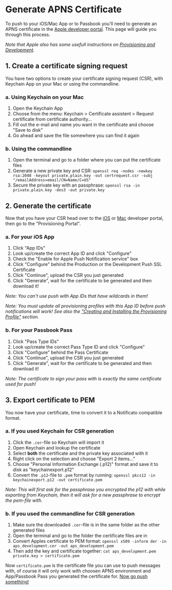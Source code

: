 # Generate APNS Certificate
To push to your iOS/Mac App or to Passbook you'll need to generate an APNS certificate in the [Apple developer portal](https://developer.apple.com/). This page will guide you through this process.

*Note that Apple also has some usefull instructions on [Provisioning and Development](http://developer.apple.com/library/ios/#documentation/NetworkingInternet/Conceptual/RemoteNotificationsPG/ProvisioningDevelopment/ProvisioningDevelopment.html#//apple_ref/doc/uid/TP40008194-CH104-SW1).*

## 1. Create a certificate signing request
You have two options to create your certificate signing request (CSR), with Keychain App on your Mac or using the commandline.

### a. Using Keychain on your Mac
1. Open the Keychain App
2. Choose from the menu: Keychain > Certificate assistent > Request certificate from certificate authority…
3. Fill out the e-mail and name you want in the certificate and choose "Save to disk"
4. Go ahead and save the file somewhere you can find it again

### b. Using the commandline
1. Open the terminal and go to a folder where you can put the certificate files
2. Generate a new private key and CSR: `openssl req -nodes -newkey rsa:2048 -keyout private.plain.key -out certrequest.csr -subj "/emailAddress=email/CN=Name/C=US"`
3. Secure the private key with an passphrase: `openssl rsa -in private.plain.key -des3 -out private.key`

## 2. Generate the certificate
Now that you have your CSR head over to the [iOS](https://developer.apple.com/ios) or [Mac](https://developer.apple.com/mac) developer portal, then go to the "Provisioning Portal".

### a. For your iOS App
1. Click "App IDs"
2. Look up/create the correct App ID and click "Configure"
3. Check the "Enable for Apple Push Notification service" box
4. Click "Configure" behind the Production or the Development Push SSL Certificate
5. Click "Continue", upload the CSR you just generated
6. Click "Generate", wait for the certificate to be generated and then download it!

*Note: You can't use push with App IDs that have wildcards in them!*

*Note: You must update all provisioning profiles with this App ID before push notifications will work! See also the ["Creating and Installing the Provisioning Profile"](http://developer.apple.com/library/ios/#documentation/NetworkingInternet/Conceptual/RemoteNotificationsPG/ProvisioningDevelopment/ProvisioningDevelopment.html%23//apple_ref/doc/uid/TP40008194-CH104-SW1) section.*

### b. For your Passbook Pass
1. Click "Pass Type IDs"
2. Look up/create the correct Pass Type ID and click "Configure"
4. Click "Configure" behind the Pass Certificate
5. Click "Continue", upload the CSR you just generated
6. Click "Generate", wait for the certificate to be generated and then download it!

*Note: The certificate to sign your pass with is exactly the same certificate used for push!*

## 3. Export certificate to PEM
You now have your certificate, time to convert it to a Notificato compatible format.

### a. If you used Keychain for CSR generation
1. Click the `.cer`-file so Keychain will import it
2. Open Keychain and lookup the certificate
3. Select **both** the certificate and the private key associated with it
4. Right click on the selection and choose "Export 2 items…"
5. Choose "Personal Information Exchange (.p12)" format and save it to disk as "keychainexport.p12"
6. Convert the `.p12`-file to `.pem` format by running: `openssl pkcs12 -in keychainexport.p12 -out certificate.pem`

*Note: This will first ask for the passphrase you encrypted the p12 with while exporting from Keychain, then it will ask for a new passphrase to encrypt the pem-file with.*

### b. If you used the commandline for CSR generation
1. Make sure the downloaded `.cer`-file is in the same folder as the other generated files
2. Open the terminal and go to the folder the certificate files are in
3. Convert Apples certificate to PEM format: `openssl x509 -inform der -in aps_development.cer -out aps_development.pem`
3. Then add the key and certificate together: `cat aps_development.pem private.key > certificate.pem`

Now `certificate.pem` is the certificate file you can use to push messages with, of course it will only work with choosen APNS environment and App/Passbook Pass you generated the certificate for. [Now go push something!](push.md)